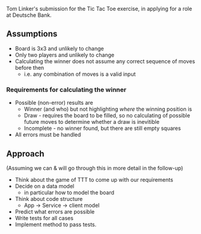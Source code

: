 
Tom Linker's submission for the Tic Tac Toe exercise, in applying for a role at Deutsche Bank.

## Assumptions
- Board is 3x3 and unlikely to change
- Only two players and unlikely to change
- Calculating the winner does not assume any correct sequence of moves before then
  - i.e. any combination of moves is a valid input 


### Requirements for calculating the winner
- Possible (non-error) results are
  - Winner (and who) but not highlighting *where* the winning position is
  - Draw - requires the board to be filled, so no calculating of possible future moves to determine whether a draw is inevitible
  - Incomplete - no winner found, but there are still empty squares
- All errors must be handled


## Approach

(Assuming we can & will go through this in more detail in the follow-up)

- Think about the game of TTT to come up with our requirements
- Decide on a data model
  - in particular how to model the board
- Think about code structure
  - App -> Service -> client model
- Predict what errors are possible
- Write tests for all cases
- Implement method to pass tests. 
